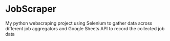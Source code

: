 # JobScraper

My python webscraping project using Selenium to gather data across different job aggregators and Google Sheets API to record the collected job data

